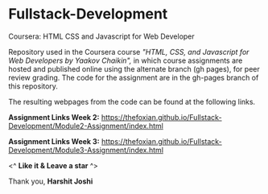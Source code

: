 # Fullstack-Development
Coursera: HTML CSS and Javascript for Web Developer

Repository used in the Coursera course _"HTML, CSS, and Javascript for Web Developers by Yaakov Chaikin",_ in which course assignments are hosted and published online using the alternate branch (gh pages), for peer review grading.  The code for the assignment are in the gh-pages branch of this repository. 

The resulting webpages from the code can be found at the following links.  

**Assignment Links Week 2:** https://thefoxian.github.io/Fullstack-Development/Module2-Assignment/index.html 


**Assignment Links Week 3:** https://thefoxian.github.io/Fullstack-Development/Module3-Assignment/index.html 

<^ **Like it & Leave a star** ^>

Thank you, **Harshit Joshi**
